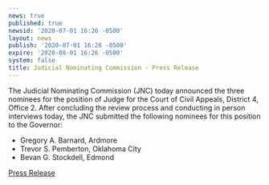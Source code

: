 ```yaml
---
news: true
published: true
newsid: '2020-07-01 16:26 -0500'
layout: news
publish: '2020-07-01 16:26 -0500'
expire: '2020-08-01 16:26 -0500'
system: false
title: Judicial Nominating Commission - Press Release
---
```

The Judicial Nominating Commission (JNC) today announced the three nominees for the position of Judge for the Court of Civil Appeals, District 4, Office 2. After concluding the review process and conducting in person interviews today, the JNC submitted the following nominees for this position to the Governor:

- Gregory A. Barnard, Ardmore
- Trevor S. Pemberton, Oklahoma City
- Bevan G. Stockdell, Edmond

[Press Release](http://www.oscn.net/images/news/jnc-press-release-nominees-coca-district-4-ofice-2-20200701.pdf)